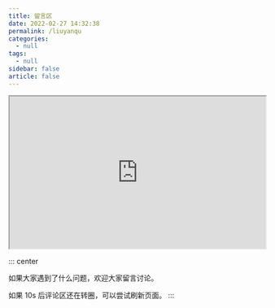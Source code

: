 ```yaml
---
title: 留言区
date: 2022-02-27 14:32:38
permalink: /liuyanqu
categories:
  - null
tags:
  - null
sidebar: false
article: false
---
```




































<iframe class="c-viewer__iframe" src="https://sketchfab.com/models/9af0ae87238a4840b95a83f9e6c5cdde/embed?autostart=1&amp;" id="api-frame" allow="autoplay; xr-spatial-tracking" xr-spatial-tracking="true" allowfullscreen="" width="100%" height="300"></iframe>

::: center

如果大家遇到了什么问题，欢迎大家留言讨论。

如果 10s 后评论区还在转圈，可以尝试刷新页面。
:::
